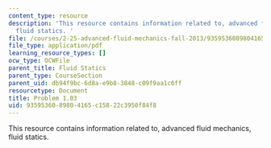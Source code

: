 ```yaml
---
content_type: resource
description: 'This resource contains information related to, advanced fluid mechanics,
  fluid statics. '
file: /courses/2-25-advanced-fluid-mechanics-fall-2013/9359536089804165c15822c3950f84f8_MIT2_25F13_Shapi1.03_Probl.pdf
file_type: application/pdf
learning_resource_types: []
ocw_type: OCWFile
parent_title: Fluid Statics
parent_type: CourseSection
parent_uid: db94f9bc-6d8a-e9b8-3848-c09f9aa1c6ff
resourcetype: Document
title: Problem 1.03
uid: 93595360-8980-4165-c158-22c3950f84f8
---
```

This resource contains information related to, advanced fluid mechanics, fluid statics. 